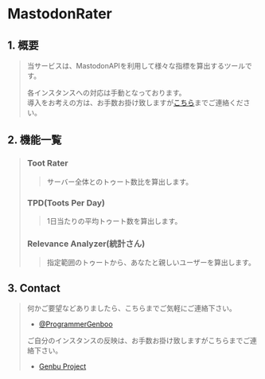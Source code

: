# MastodonRater

## 1. 概要
> 当サービスは、MastodonAPIを利用して様々な指標を算出するツールです。
> 
> 各インスタンスへの対応は手動となっております。
> <Br />
> 導入をお考えの方は、お手数お掛け致しますが[こちら](mailto:genbuproject@gmail.com)までご連絡ください。

## 2. 機能一覧
> ### Toot Rater
>> サーバー全体とのトゥート数比を算出します。
> 
> ### TPD(Toots Per Day)
>> 1日当たりの平均トゥート数を算出します。
> 
> ### Relevance Analyzer(統計さん)
>> 指定範囲のトゥートから、あなたと親しいユーザーを算出します。

## 3. Contact
> 何かご要望などありましたら、こちらまでご気軽にご連絡下さい。
> * [@ProgrammerGenboo](https://mstdn.y-zu.org/@ProgrammerGenboo)
> 
> ご自分のインスタンスの反映は、お手数お掛け致しますがこちらまでご連絡下さい。
> * [Genbu Project](mailto:genbuproject@gmail.com)